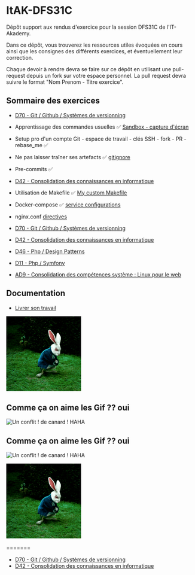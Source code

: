 # ItAK-DFS31C

Dépôt support aux rendus d'exercice pour la session DFS31C de l'IT-Akademy.

Dans ce dépôt, vous trouverez les ressources utiles évoquées en cours ainsi que les consignes des différents exercices, et éventuellement leur correction.

Chaque devoir à rendre devra se faire sur ce dépôt en utilisant une pull-request depuis un fork sur votre espace personnel.
La pull request devra suivre le format "Nom Prenom - Titre exercice".

## Sommaire des exercices

- [D70 - Git / Github / Systèmes de versionning](D70_Git/README.md)

- Apprentissage des commandes usuelles ✅ [Sandbox - capture d'écran](exercices_sandbox_git.zip)
- Setup pro d'un compte Git - espace de travail - clés SSH - fork - PR - rebase_me ✅
- Ne pas laisser traîner ses artefacts ✅ [gitignore](.gitignore)
- Pre-commits ✅

- [D42 - Consolidation des connaissances en informatique](D42_Consolidation_info/README.md)

- Utilisation de Makefile ✅ [My custom Makefile](AutoUnix/makefile)
- Docker-compose ✅ [service configurations](docker/docker-compose.yml)
- nginx.conf [directives](docker/nginx.conf)

- [D70 - Git / Github / Systèmes de versionning](D70_Git/README.md)
- [D42 - Consolidation des connaissances en informatique](D42_Consolidation_info/README.md)
- [D46 - Php / Design Patterns](D46_Php_Design_Patterns/README.md)
- [D11 - Php / Symfony](D11_Php_Symfony/README.md)
- [AD9 - Consolidation des compétences système : Linux pour le web](AD9_Linux_web/README.md)

## Documentation

- [Livrer son travail](docs/workflow.md)

![Humorous Git GIF](its-Wrabbit-Time.gif)

## Comme ça on aime les Gif ?? oui

![Un conflit ! de canard ! HAHA](https://media1.tenor.com/m/_unefcDI8B8AAAAC/pattes-de-canard-funny.gif "DES PATTES DE CANAAAAAAAAAAAAAAAAAAARD")

## Comme ça on aime les Gif ?? oui

![Un conflit ! de canard ! HAHA](https://media1.tenor.com/m/_unefcDI8B8AAAAC/pattes-de-canard-funny.gif "DES PATTES DE CANAAAAAAAAAAAAAAAAAAARD")

![Humorous Git GIF](its-Wrabbit-Time.gif)

=======

- [D70 - Git / Github / Systèmes de versionning](D70_Git/README.md)
- [D42 - Consolidation des connaissances en informatique](D42_Consolidation_info/README.md)
